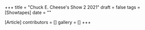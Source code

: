 +++
title = "Chuck E. Cheese's Show 2 2021"
draft = false
tags = [Showtapes]
date = ""

[Article]
contributors = []
gallery = []
+++